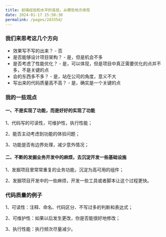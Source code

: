 ```yaml
---
title: 前端经验和水平的高低，从哪些地方体现 
date: 2024-01-17 15:50:30
permalink: /pages/2d335d/
---
```

 ### 我们来思考这几个方向
- 效果写不写的出来？ - 否
- 是否能够设计项目架构？ - 是，但是机会不多
- 是否考虑了性能优化？ - 是，可以体现，但是项目中真正需要优化的点并不多，不是关键的点
- 会的东西多不多？ - 是，站在公司的角度，意义不大
- 写出来的代码质量高不高？ - 是，确实是一个关键的点

### 我的一些观点
#### 一、不是实现了功能，而是好好的实现了功能
  1、代码写的可读性，可维护性，执行性能；

  2、能否主动考虑到功能的体验问题；

  3、功能是否有边界处理，减少意外情况；

#### 二、不断的发掘业务开发中的麻烦，去沉淀开发一些基础设施
  1、发掘项目里常常重复的业务功能，沉淀为高可用的组件；

  2、发掘项目开发中的一些麻烦，开发一些工具或者脚本让这个过程更快。

### 代码质量的例子
  1、可读性：注释、命名、代码区分、不写过多的判断和表达式；

  2、可维护性：如果以后发生更改，你是否能很好地修改；

  3、执行性能：执行频次尽量减少。



